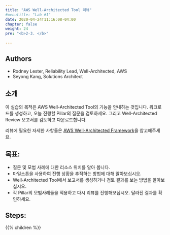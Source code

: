 ```yaml
---
title: "AWS Well-Architected Tool 리뷰"
#menutitle: "Lab #1"
date: 2020-04-24T11:16:08-04:00
chapter: false
weight: 24
pre: "<b>2-3. </b>"
 
---
```

## Authors
- Rodney Lester, Reliability Lead, Well-Architected, AWS
- Seyong Kang, Solutions Architect

## 소개

이 실습의 목적은 AWS Well-Architected Tool의 기능을 안내하는 것입니다. 워크로드를 생성하고, 오늘 진행할 Pillar의 질문을 검토하세요. 그리고 Well-Architected Review 보고서를 검토하고 다운로드합니다.

리뷰에 필요한 자세한 사항들은 [AWS Well-Architected Framework](https://aws.amazon.com/architecture/well-architected/)을 참고해주세요.

## 목표:

* 질문 및 모범 사례에 대한 리소스 위치를 알아 봅니다.
* 마일스톤을 사용하여 진행 상황을 추적하는 방법에 대해 알아보십시오.
* Well-Architected Tool에서 보고서를 생성하거나 검토 결과를 보는 방법을 알아보십시오.
* 각 Pillar의 모범사례들을 적용하고 다시 리뷰를 진행해보십시오. 달라진 결과를 확인하세요.


## Steps:
{{% children  %}}
